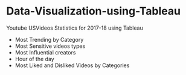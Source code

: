 # Data-Visualization-using-Tableau
Youtube USVideos Statistics for 2017-18 using Tableau
  - Most Trending by Category 
  - Most Sensitive videos types
  - Most Influential creators
  - Hour of the day
  - Most Liked and Disliked Videos by Categories
